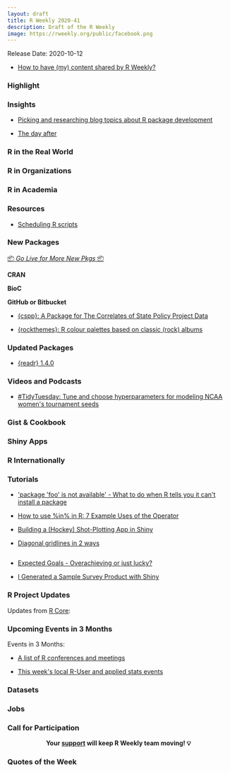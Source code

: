 ```yaml
---
layout: draft
title: R Weekly 2020-41
description: Draft of the R Weekly
image: https://rweekly.org/public/facebook.png
---
```


Release Date: 2020-10-12

+ [How to have (my) content shared by R Weekly?](https://github.com/rweekly/rweekly.org#how-to-have-my-content-shared-by-r-weekly)


###  Highlight



### Insights

+ [Picking and researching blog topics about R package development](https://blog.r-hub.io/2020/10/09/topic-research/)

+ [The day after](https://johnmackintosh.net/blog/2020-10-06-the-day-after/)

### R in the Real World



###  R in Organizations



###  R in Academia



###  Resources

+ [Scheduling R scripts](https://github.com/RMHogervorst/scheduling_r_scripts)

###  New Packages

<p class="added-hostname"><a href="https://rweekly.org/live" target="_blank" class="externalLink">📦 <i>Go Live for More New Pkgs</i> 📦</a></p>

**CRAN**



**BioC**



**GitHub or Bitbucket**

+ [{cspp}: A Package for The Correlates of State Policy Project Data](https://github.com/correlatesstatepolicy/cspp)

+ [{rockthemes}: R colour palettes based on classic (rock) albums ](https://github.com/johnmackintosh/rockthemes)

### Updated Packages

+ [{readr} 1.4.0](https://www.tidyverse.org/blog/2020/10/readr-1-4-0/)

###  Videos and Podcasts

+ [#TidyTuesday: Tune and choose hyperparameters for modeling NCAA women's tournament seeds](https://www.youtube.com/watch?v=krw7OkUCk84)

### Gist & Cookbook



### Shiny Apps



### R Internationally



###  Tutorials

+ ['package 'foo' is not available' - What to do when R tells you it can't install a package](https://deanattali.com/blog/packageunavailable/)

+ [How to use %in% in R: 7 Example Uses of the Operator](https://www.marsja.se/how-to-use-in-in-r/)

+ [Building a (Hockey) Shot-Plotting App in Shiny](https://hockey-graphs.com/2020/10/01/building-a-shot-plotting-app-in-shiny/)

+ [Diagonal gridlines in 2 ways](https://www.statsandsnakeoil.com/2020/10/07/diagonal-gridlines/)

![]()

+ [Expected Goals - Overachieving or just lucky?](https://dm13450.github.io/2020/09/11/ExpGoals.html)

+ [I Generated a Sample Survey Product with Shiny](https://mpawliwlevac.netlify.app/post/i-generated-a-sample-survey-product/)

<!--<div class="post-more-begin></div><div class="post-more-end"></div>-->

###  R Project Updates

Updates from [R Core](http://developer.r-project.org/blosxom.cgi/R-devel/NEWS):


###  Upcoming Events in 3 Months

Events in 3 Months:


+ [A list of R conferences and meetings](https://jumpingrivers.github.io/meetingsR/events.html)

+ [This week's local R-User and applied stats events](https://community.rstudio.com/c/irl)


### Datasets

### Jobs




###  Call for Participation


<p class="hide-support added-hostname support-rweekly" style="text-align: center;font-weight: bold;">Your <a class="non-visited externalLink" href="https://www.patreon.com/rweekly" onclick="pas(this)">support</a> will keep R Weekly team moving! 💡</p>

###  Quotes of the Week
